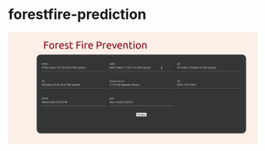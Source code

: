 # forestfire-prediction

![plot](https://github.com/masonrahmani/forestfire-prediction/blob/main/forest%20fire%20prevention.png)
